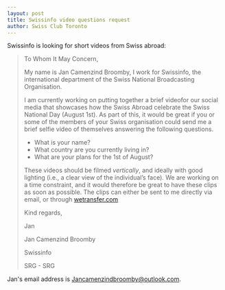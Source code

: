 ```yaml
---
layout: post
title: Swissinfo video questions request
author: Swiss Club Toronto
---
```

Swissinfo is looking for short videos from Swiss abroad:

> To Whom It May Concern,  
>
> My name is Jan Camenzind Broomby, I work for Swissinfo, the international department of the Swiss National Broadcasting Organisation.  
>
> I am currently working on putting together a brief videofor our social media that showcases how the Swiss Abroad celebrate the Swiss National Day (August 1st). As part of this, it would be great if you or some of the members of your Swiss organisation could send me a brief selfie video of themselves answering the following questions. 
>
> * What is your name? 
> * What country are you currently living in? 
> * What are your plans for the 1st of August? 
>
> These videos should be filmed *vertically*, and ideally with good lighting (i.e., a clear view of the individual’s face). We are working on a time constraint, and it would therefore be great to have these clips as soon as possible. The clips can either be sent to me directly via email, or through [wetransfer.com](https://wetransfer.com/) 
>
> Kind regards,  
>
> Jan  
>
> Jan Camenzind Broomby 
>
> Swissinfo 
>
> SRG - SRG

Jan's email address is <Jancamenzindbroomby@outlook.com>.
